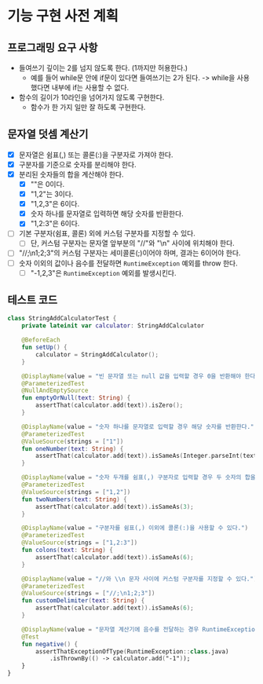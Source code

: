 # 기능 구현 사전 계획

## 프로그래밍 요구 사항
- 들여쓰기 깊이는 2를 넘지 않도록 한다. (1까지만 허용한다.)
  - 예를 들어 while문 안에 if문이 있다면 들여쓰기는 2가 된다. -> while을 사용했다면 내부에 if는 사용할 수 없다.
- 함수의 길이가 10라인을 넘어가지 않도록 구현한다.
  - 함수가 한 가지 일만 잘 하도록 구현한다.

## 문자열 덧셈 계산기

- [x] 문자열은 쉼표(,) 또는 콜론(:)을 구분자로 가져야 한다.
- [x] 구분자를 기준으로 숫자를 분리해야 한다.
- [x] 분리된 숫자들의 합을 계산해야 한다.
  - [x] ""은 0이다.
  - [x] "1,2"는 3이다.
  - [x] "1,2,3"은 6이다.
  - [x] 숫자 하나를 문자열로 입력하면 해당 숫자를 반환한다.
  - [x] "1,2:3"은 6이다.
- [ ] 기본 구분자(쉼표, 콜론) 외에 커스텀 구분자를 지정할 수 있다.
  - [ ] 단, 커스텀 구분자는 문자열 앞부분의 "//"와 "\n" 사이에 위치해야 한다.
- [ ] "//;\n1;2;3"의 커스텀 구분자는 세미콜론(;)이어야 하며, 결과는 6이어야 한다.
- [ ] 숫자 이외의 값이나 음수를 전달하면 `RuntimeException` 예외를 throw 한다.
  - [ ] "-1,2,3"은 `RuntimeException` 예외를 발생시킨다.

## 테스트 코드

```kotlin
class StringAddCalculatorTest {
    private lateinit var calculator: StringAddCalculator

    @BeforeEach
    fun setUp() {
        calculator = StringAddCalculator();
    }

    @DisplayName(value = "빈 문자열 또는 null 값을 입력할 경우 0을 반환해야 한다.")
    @ParameterizedTest
    @NullAndEmptySource
    fun emptyOrNull(text: String) {
        assertThat(calculator.add(text)).isZero();
    }

    @DisplayName(value = "숫자 하나를 문자열로 입력할 경우 해당 숫자를 반환한다.")
    @ParameterizedTest
    @ValueSource(strings = ["1"])
    fun oneNumber(text: String) {
        assertThat(calculator.add(text)).isSameAs(Integer.parseInt(text));
    }

    @DisplayName(value = "숫자 두개를 쉼표(,) 구분자로 입력할 경우 두 숫자의 합을 반환한다.")
    @ParameterizedTest
    @ValueSource(strings = ["1,2"])
    fun twoNumbers(text: String) {
        assertThat(calculator.add(text)).isSameAs(3);
    }

    @DisplayName(value = "구분자를 쉼표(,) 이외에 콜론(:)을 사용할 수 있다.")
    @ParameterizedTest
    @ValueSource(strings = ["1,2:3"])
    fun colons(text: String) {
        assertThat(calculator.add(text)).isSameAs(6);
    }

    @DisplayName(value = "//와 \\n 문자 사이에 커스텀 구분자를 지정할 수 있다.")
    @ParameterizedTest
    @ValueSource(strings = ["//;\n1;2;3"])
    fun customDelimiter(text: String) {
        assertThat(calculator.add(text)).isSameAs(6);
    }

    @DisplayName(value = "문자열 계산기에 음수를 전달하는 경우 RuntimeException 예외 처리를 한다.")
    @Test
    fun negative() {
        assertThatExceptionOfType(RuntimeException::class.java)
            .isThrownBy(() -> calculator.add("-1"));
    }
}
```

